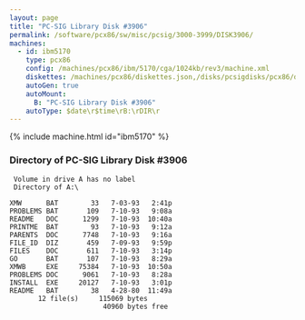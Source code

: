 ```yaml
---
layout: page
title: "PC-SIG Library Disk #3906"
permalink: /software/pcx86/sw/misc/pcsig/3000-3999/DISK3906/
machines:
  - id: ibm5170
    type: pcx86
    config: /machines/pcx86/ibm/5170/cga/1024kb/rev3/machine.xml
    diskettes: /machines/pcx86/diskettes.json,/disks/pcsigdisks/pcx86/diskettes.json
    autoGen: true
    autoMount:
      B: "PC-SIG Library Disk #3906"
    autoType: $date\r$time\rB:\rDIR\r
---
```


{% include machine.html id="ibm5170" %}

### Directory of PC-SIG Library Disk #3906

     Volume in drive A has no label
     Directory of A:\

    XMW      BAT        33   7-03-93   2:41p
    PROBLEMS BAT       109   7-10-93   9:08a
    README   DOC      1299   7-10-93  10:40a
    PRINTME  BAT        93   7-10-93   9:12a
    PARENTS  DOC      7748   7-10-93   9:16a
    FILE_ID  DIZ       459   7-09-93   9:59p
    FILES    DOC       611   7-10-93   3:14p
    GO       BAT       107   7-10-93   8:29a
    XMWB     EXE     75384   7-10-93  10:50a
    PROBLEMS DOC      9061   7-10-93   8:28a
    INSTALL  EXE     20127   7-10-93   3:01p
    README   BAT        38   4-28-80  11:49a
           12 file(s)     115069 bytes
                           40960 bytes free
